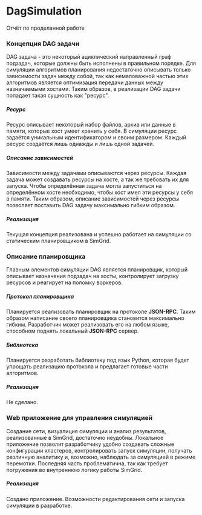 # DagSimulation
Отчёт по проделанной работе

### Концепция DAG задачи
DAG задача - это некоторый ациклический направленный граф подзадач, которые должны быть исполнены в правильном порядке. Для симуляции алгоритмов планирования недостаточно описывать только зависимости задач между собой, так как немаловажной частью этих алгоритмов является оптимизация передачи данных между назначаемыми хостами. Таким образов, в реализации DAG задачи попадает такая сущность как "ресурс".
##### Ресурс
Ресурс описывает некоторый набор файлов, архив или данные в памяти, которые хост умеет хранить у себя. В симуляции ресурс задаётся уникальным идентификатором и своим размером. Каждый ресурс создаётся лишь однажды и лишь одной задачей. 
##### Описание зависимостей
Зависимости между задачами описываются через ресурсы. Каждая задача может создавать ресурсы на хосте, а так же требовать их для запуска. Чтобы определённая задача могла запуститься на определённом хосте необходимо, чтобы хост имел эти ресурсы у себя в памяти. Таким образом, описание зависимостей через ресурсы позволяет поставить DAG задачу максимально гибким образом.
##### Реализация
Текущая концепция реализована и успешно работает на симуляции со статическим планировщиком в SimGrid.

### Описание планировщика
Главным элементов симуляции DAG является планировщик, который описывает назначения подзадач на хосты, контролирует загрузку ресурсов и реагирует на поломку воркеров.
##### Протокол планировщика
Планируется реализовать планировщик на протоколе **JSON-RPC**. Таким образом написание своего планировщика становится максимально гибким. Разработчик может реализовать его на любом языке, способном поднять локальный **JSON-RPC** сервер.
##### Библиотека
Планируется разработать библиотеку под язык Python, которая будет упрощать реализацию протокола и предлагает готовые части алгоритмов.
##### Реализация
Не сделано.

### Web приложение для управления симуляцией
Создание сети, визуалиция симуляции и анализ результатов, реализованные в SimGrid, достаточно неудобны. Локальное приложение позволит разработчику удобно создавать сложные конфигурации кластеров, контролировать запуск симуляции, получать различную аналитику и, возможно, наблюдать за симуляцией в режиме перемотки. Последняя часть проблематична, так как требует погружения во внутреннюю логику работы SimGrid.
##### Реализация
Создано приложение. Возможности редактирования сети и запуска симуляции в разработке.
